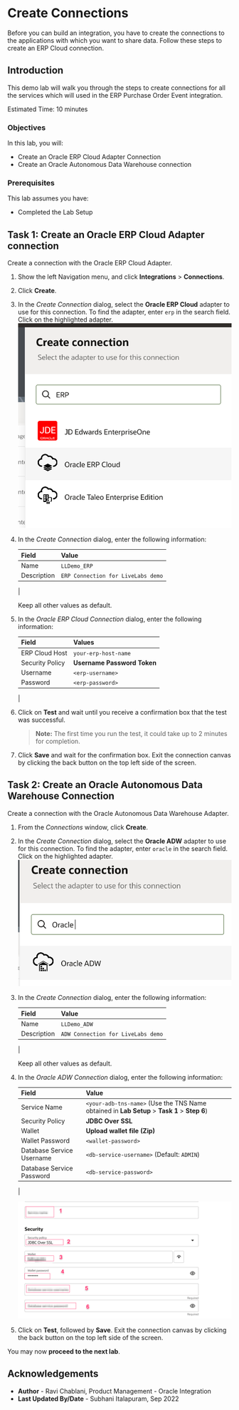 # Create Connections
Before you can build an integration, you have to create the connections to the applications with which you want to share data. Follow these steps to create an ERP Cloud connection.

## Introduction
This demo lab will walk you through the steps to create connections for all the services which will used in the ERP Purchase Order Event integration.

Estimated Time: 10 minutes

### Objectives
In this lab, you will:
- Create an Oracle ERP Cloud Adapter Connection
- Create an Oracle Autonomous Data Warehouse connection

### Prerequisites
This lab assumes you have:
- Completed the Lab Setup


## Task 1: Create an Oracle ERP Cloud Adapter connection
Create a connection with the Oracle ERP Cloud Adapter.

1. Show the left Navigation menu, and click **Integrations** &gt; **Connections**.

2. Click **Create**.

3. In the *Create Connection* dialog, select the **Oracle ERP Cloud** adapter to use for this connection. To find the adapter, enter `erp` in the search field. Click on the highlighted adapter.
    ![Create ERP Cloud connection](images/create-erp-connection.png)

4. In the *Create Connection* dialog, enter the following information:

    | **Field**        | **Value**          |       
    | --- | ----------- |
    | Name         | `LLDemo_ERP`       |
    | Description  | `ERP Connection for LiveLabs demo` |
    |

    Keep all other values as default.

5. In the *Oracle ERP Cloud Connection* dialog, enter the following information:

    | **Field**  | **Values** |
    |---|---|
    |ERP Cloud Host | `your-erp-host-name` |
    |Security Policy | **Username Password Token**|
    |Username | `<erp-username>`|
    |Password | `<erp-password>`|
    |

6. Click on **Test** and wait until you receive a
confirmation box that the test was successful.

    > **Note:** The first time you run the test, it could take up to 2 minutes for completion.

7. Click **Save** and wait for the confirmation box. Exit the connection canvas by clicking the back button on the top left side of the screen.



## Task 2: Create an Oracle Autonomous Data Warehouse Connection
Create a connection with the Oracle Autonomous Data Warehouse Adapter.

1. From the *Connections* window, click **Create**.

2. In the *Create Connection* dialog, select the **Oracle ADW** adapter to use for this connection. To find the adapter, enter `oracle` in the search field. Click on the highlighted adapter.
    ![Create ADW connection](images/create-adw-connection.png)

3. In the *Create Connection* dialog, enter the following information:

    | **Field**        | **Value**          |       
    | --- | ----------- |
    | Name         | `LLDemo_ADW`       |
    | Description  | `ADW Connection for LiveLabs demo` |
    |

    Keep all other values as default.

4. In the *Oracle ADW Connection* dialog, enter the following information:

    | **Field**  | **Value** |
    |---|---|
    |Service Name | `<your-adb-tns-name>` (Use the TNS Name obtained in **Lab Setup** &gt; **Task 1** &gt; **Step 6**) |
    |Security Policy | **JDBC Over SSL**|
    |Wallet | **Upload wallet file (Zip)** |
    |Wallet Password | `<wallet-password>`|
    |Database Service Username | `<db-service-username>` (Default: `ADMIN`)|
    |Database Service Password | `<db-service-password>` |
    |

    ![Configure ADW connection](images/configure-adw-connection.png)

5. Click on **Test**, followed by **Save**. Exit the connection canvas by clicking the back button on the top left side of the screen.


You may now **proceed to the next lab**.


## Acknowledgements
* **Author** - Ravi Chablani, Product Management - Oracle Integration
* **Last Updated By/Date** - Subhani Italapuram, Sep 2022
